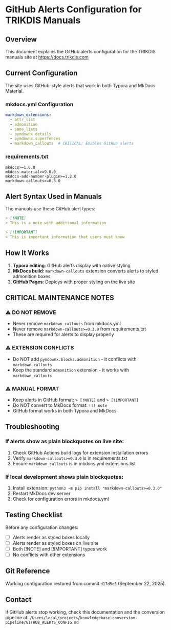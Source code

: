 # GitHub Alerts Configuration for TRIKDIS Manuals

## Overview
This document explains the GitHub alerts configuration for the TRIKDIS manuals site at https://docs.trikdis.com

## Current Configuration
The site uses GitHub-style alerts that work in both Typora and MkDocs Material.

### mkdocs.yml Configuration
```yaml
markdown_extensions:
  - attr_list
  - admonition
  - sane_lists
  - pymdownx.details
  - pymdownx.superfences
  - markdown_callouts  # CRITICAL: Enables GitHub alerts
```

### requirements.txt
```
mkdocs>=1.6.0
mkdocs-material>=9.0.0
mkdocs-add-number-plugin>=1.2.0
markdown-callouts>=0.3.0
```

## Alert Syntax Used in Manuals
The manuals use these GitHub alert types:

```markdown
> [!NOTE]
> This is a note with additional information

> [!IMPORTANT]
> This is important information that users must know
```

## How It Works
1. **Typora editing**: GitHub alerts display with native styling
2. **MkDocs build**: `markdown-callouts` extension converts alerts to styled admonition boxes
3. **GitHub Pages**: Deploys with proper styling on the live site

## CRITICAL MAINTENANCE NOTES

### ⚠️ DO NOT REMOVE
- Never remove `markdown_callouts` from mkdocs.yml
- Never remove `markdown-callouts>=0.3.0` from requirements.txt
- These are required for alerts to display properly

### ⚠️ EXTENSION CONFLICTS
- Do NOT add `pymdownx.blocks.admonition` - it conflicts with `markdown_callouts`
- Keep the standard `admonition` extension - it works with `markdown_callouts`

### ⚠️ MANUAL FORMAT
- Keep alerts in GitHub format: `> [!NOTE]` and `> [!IMPORTANT]`
- Do NOT convert to MkDocs format: `!!! note`
- GitHub format works in both Typora and MkDocs

## Troubleshooting

### If alerts show as plain blockquotes on live site:
1. Check GitHub Actions build logs for extension installation errors
2. Verify `markdown-callouts>=0.3.0` is in requirements.txt
3. Ensure `markdown_callouts` is in mkdocs.yml extensions list

### If local development shows plain blockquotes:
1. Install extension: `python3 -m pip install "markdown-callouts>=0.3.0"`
2. Restart MkDocs dev server
3. Check for configuration errors in mkdocs.yml

## Testing Checklist
Before any configuration changes:
- [ ] Alerts render as styled boxes locally
- [ ] Alerts render as styled boxes on live site
- [ ] Both [!NOTE] and [!IMPORTANT] types work
- [ ] No conflicts with other extensions

## Git Reference
Working configuration restored from commit `d17d5c5` (September 22, 2025).

## Contact
If GitHub alerts stop working, check this documentation and the conversion pipeline at:
`/Users/local/projects/knowledgebase-conversion-pipeline/GITHUB_ALERTS_CONFIG.md`